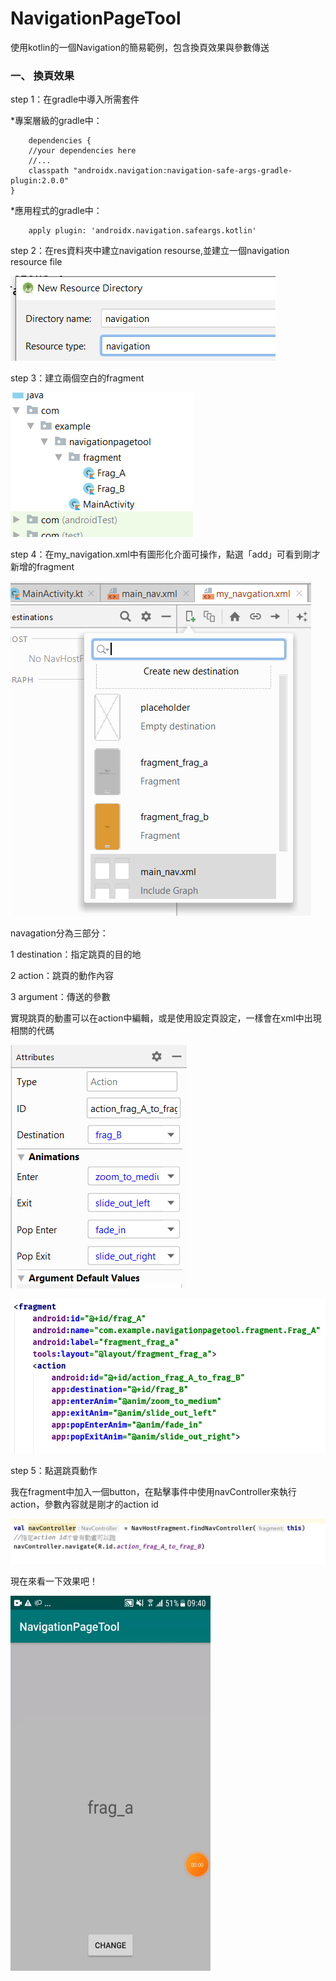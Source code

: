 # NavigationPageTool
使用kotlin的一個Navigation的簡易範例，包含換頁效果與參數傳送

### 一、 換頁效果

step 1：在gradle中導入所需套件

*專案層級的gradle中：

        dependencies {
        //your dependencies here
        //...
        classpath "androidx.navigation:navigation-safe-args-gradle-plugin:2.0.0"
    }

    
*應用程式的gradle中：

        apply plugin: 'androidx.navigation.safeargs.kotlin'



step 2：在res資料夾中建立navigation resourse,並建立一個navigation resource file

![image](https://github.com/LucaLin/NavigationPageTool/blob/main/screenshots/3.PNG)


step 3：建立兩個空白的fragment

![image](https://github.com/LucaLin/NavigationPageTool/blob/main/screenshots/5.PNG)

step 4：在my_navigation.xml中有圖形化介面可操作，點選「add」可看到剛才新增的fragment

![image](https://github.com/LucaLin/NavigationPageTool/blob/main/screenshots/6.PNG)

navagation分為三部分：

1 destination：指定跳頁的目的地

2 action：跳頁的動作內容

3 argument：傳送的參數

實現跳頁的動畫可以在action中編輯，或是使用設定頁設定，一樣會在xml中出現相關的代碼

![image](https://github.com/LucaLin/NavigationPageTool/blob/main/screenshots/7.PNG)


![image](https://github.com/LucaLin/NavigationPageTool/blob/main/screenshots/8.PNG)

step 5：點選跳頁動作

我在fragment中加入一個button，在點擊事件中使用navController來執行action，參數內容就是剛才的action id

![image](https://github.com/LucaLin/NavigationPageTool/blob/main/screenshots/9.PNG)

現在來看一下效果吧！

<img src="https://github.com/LucaLin/NavigationPageTool/blob/main/screenshots/1.gif" width="320" height="600"/>
